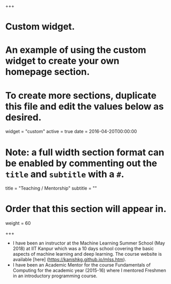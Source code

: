 +++
# Custom widget.
# An example of using the custom widget to create your own homepage section.
# To create more sections, duplicate this file and edit the values below as desired.
widget = "custom"
active = true
date = 2016-04-20T00:00:00

# Note: a full width section format can be enabled by commenting out the `title` and `subtitle` with a `#`.
title = "Teaching / Mentorship"
subtitle = ""

# Order that this section will appear in.
weight = 60

+++

- I have been an instructor at the Machine Learning Summer School (May 2018) at IIT Kanpur which was a 10 days school covering the basic aspects of machine learning and deep learning. The course website is available [here] (https://kanishkg.github.io/mlss.htm).
- I have been an Academic Mentor for the course Fundamentals of Computing for the academic year (2015-16) where I mentored Freshmen in an introductory programming course.
